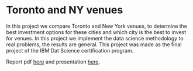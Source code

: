 # Toronto and NY venues
In this project we compare Toronto and New York venues, 
to determine the best investment options for these cities and which city is the best to invest for venues.
In this project we implement the data science methodology to real problems, the results are general. This project was made as the final project of the IBM Dat Science certification program.

Report pdf  <a href="https://www.miguelmath.com/articles/NY-To.pdf">here</a> and presentation <a href="https://www.miguelmath.com/presn/pres-NY-To.pdf">here</a>.

